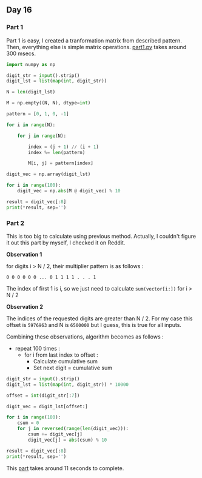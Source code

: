 ## Day 16

### Part 1

Part 1 is easy, I created a tranformation matrix from described pattern. Then, everything else is simple matrix operations. [part1.py](part1.py) takes around 300 msecs.

```python
import numpy as np

digit_str = input().strip()
digit_lst = list(map(int, digit_str))

N = len(digit_lst)

M = np.empty((N, N), dtype=int)

pattern = [0, 1, 0, -1]

for i in range(N):

    for j in range(N):

        index = (j + 1) // (i + 1)
        index %= len(pattern)

        M[i, j] = pattern[index]

digit_vec = np.array(digit_lst)

for i in range(100):
    digit_vec = np.abs(M @ digit_vec) % 10

result = digit_vec[:8]
print(*result, sep='')
```

### Part 2

This is too big to calculate using previous method. Actually, I couldn't figure it out this part by myself, I checked it on Reddit. 

**Observation 1**

for digits i > N / 2, their multiplier pattern is as follows :

`0 0 0 0 0 0 ... 0 1 1 1 1 . . . 1`

The index of first 1 is i, so we just need to calculate `sum(vector[i:])` for i > N / 2

**Observation 2**

The indices of the requested digits are greater than N / 2. For my case this offset is `5976963` and N is `6500000` but I guess, this is true for all inputs.

Combining these observations, algorithm becomes as follows :

 - repeat 100 times :
   - for i from last index to offset :
     - Calculate cumulative sum
     - Set next digit = cumulative sum

```python
digit_str = input().strip()
digit_lst = list(map(int, digit_str)) * 10000

offset = int(digit_str[:7])

digit_vec = digit_lst[offset:]

for i in range(100):
    csum = 0
    for j in reversed(range(len(digit_vec))):
        csum += digit_vec[j]
        digit_vec[j] = abs(csum) % 10

result = digit_vec[:8]
print(*result, sep='')
```

This [part](part2.py) takes around 11 seconds to complete.
